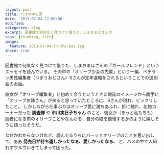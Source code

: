 ```yaml
---
layout: post
title: バスの中で涙
date: '2013-07-04 12:00:00'
modified:
categories: blog
excerpt: 図書館で何気なく見つけて借りた、しまおまほさんの
tags: [thinking, life]
image:
  feature: 2013-07-04-in-the-bus.jpg
share: true
---
```


図書館で何気なく見つけて借りた、しまおまほさんの『ガールフレンド』というエッセイを読んでいる。
その中の「オリーブ少女の先輩」という一編、ベテラン男性編集者（つまりおじさん）Sさんが定年退職をされるということでの送別会のお話。

彼女が「オリーブ編集者」と初めて会うというときに雑誌のイメージから勝手に「オリーブお姉さん」が来ると思っていたところに、Sさんが現れ、ビックリしたこと。
しかしながら仕事ぶりはオリーブ愛に満ちあふれ、折に触れ、名物コーナーだった __調査隊__ や __市川実日子ちゃん__ のこと、彼女が（きっと私たちも）読者になる前のオリーブことやなんかを、自分の娘を自慢するかのように嬉しそうに語ったそうだ。

なぜかわからないけれど、読んでるうちにパーッとオリーブのことを思い出して、ああ __発売日が待ち遠しかったなぁ、愛しかったなぁ、__ と、バスの中で人知れずウルウルきてしまって困った。